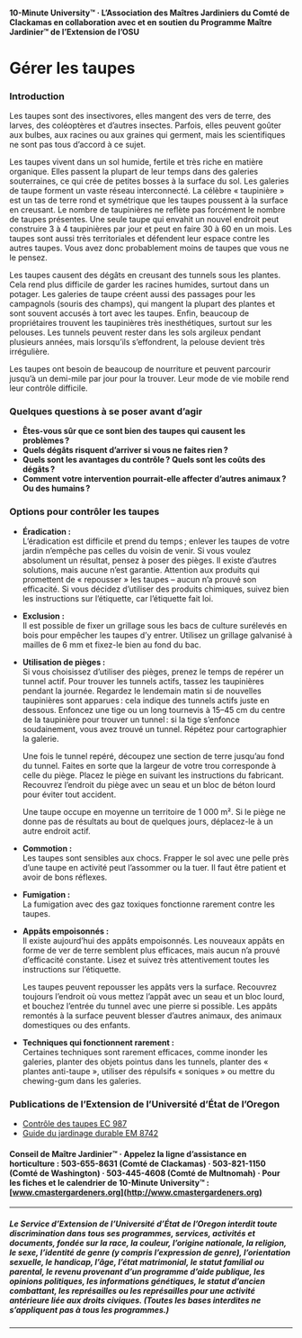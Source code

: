 #### 10-Minute University™ · L’Association des Maîtres Jardiniers du Comté de Clackamas en collaboration avec et en soutien du Programme Maître Jardinier™ de l’Extension de l’OSU

# Gérer les taupes

### Introduction

Les taupes sont des insectivores, elles mangent des vers de terre, des larves, des coléoptères et d’autres insectes. Parfois, elles peuvent goûter aux bulbes, aux racines ou aux graines qui germent, mais les scientifiques ne sont pas tous d’accord à ce sujet.

Les taupes vivent dans un sol humide, fertile et très riche en matière organique. Elles passent la plupart de leur temps dans des galeries souterraines, ce qui crée de petites bosses à la surface du sol. Les galeries de taupe forment un vaste réseau interconnecté. La célèbre « taupinière » est un tas de terre rond et symétrique que les taupes poussent à la surface en creusant. Le nombre de taupinières ne reflète pas forcément le nombre de taupes présentes. Une seule taupe qui envahit un nouvel endroit peut construire 3 à 4 taupinières par jour et peut en faire 30 à 60 en un mois. Les taupes sont aussi très territoriales et défendent leur espace contre les autres taupes. Vous avez donc probablement moins de taupes que vous ne le pensez.

Les taupes causent des dégâts en creusant des tunnels sous les plantes. Cela rend plus difficile de garder les racines humides, surtout dans un potager. Les galeries de taupe créent aussi des passages pour les campagnols (souris des champs), qui mangent la plupart des plantes et sont souvent accusés à tort avec les taupes. Enfin, beaucoup de propriétaires trouvent les taupinières très inesthétiques, surtout sur les pelouses. Les tunnels peuvent rester dans les sols argileux pendant plusieurs années, mais lorsqu’ils s’effondrent, la pelouse devient très irrégulière.

Les taupes ont besoin de beaucoup de nourriture et peuvent parcourir jusqu’à un demi-mile par jour pour la trouver. Leur mode de vie mobile rend leur contrôle difficile.

### Quelques questions à se poser avant d’agir

- **Êtes-vous sûr que ce sont bien des taupes qui causent les problèmes ?**
- **Quels dégâts risquent d’arriver si vous ne faites rien ?**
- **Quels sont les avantages du contrôle ? Quels sont les coûts des dégâts ?**
- **Comment votre intervention pourrait-elle affecter d’autres animaux ? Ou des humains ?**

### Options pour contrôler les taupes

- **Éradication :**  
  L’éradication est difficile et prend du temps ; enlever les taupes de votre jardin n’empêche pas celles du voisin de venir. Si vous voulez absolument un résultat, pensez à poser des pièges. Il existe d’autres solutions, mais aucune n’est garantie. Attention aux produits qui promettent de « repousser » les taupes – aucun n’a prouvé son efficacité. Si vous décidez d’utiliser des produits chimiques, suivez bien les instructions sur l’étiquette, car l’étiquette fait loi.

- **Exclusion :**  
  Il est possible de fixer un grillage sous les bacs de culture surélevés en bois pour empêcher les taupes d’y entrer. Utilisez un grillage galvanisé à mailles de 6 mm et fixez-le bien au fond du bac.

- **Utilisation de pièges :**  
  Si vous choisissez d’utiliser des pièges, prenez le temps de repérer un tunnel actif. Pour trouver les tunnels actifs, tassez les taupinières pendant la journée. Regardez le lendemain matin si de nouvelles taupinières sont apparues : cela indique des tunnels actifs juste en dessous. Enfoncez une tige ou un long tournevis à 15–45 cm du centre de la taupinière pour trouver un tunnel : si la tige s’enfonce soudainement, vous avez trouvé un tunnel. Répétez pour cartographier la galerie.

  Une fois le tunnel repéré, découpez une section de terre jusqu’au fond du tunnel. Faites en sorte que la largeur de votre trou corresponde à celle du piège. Placez le piège en suivant les instructions du fabricant. Recouvrez l’endroit du piège avec un seau et un bloc de béton lourd pour éviter tout accident.

  Une taupe occupe en moyenne un territoire de 1 000 m². Si le piège ne donne pas de résultats au bout de quelques jours, déplacez-le à un autre endroit actif.

- **Commotion :**  
  Les taupes sont sensibles aux chocs. Frapper le sol avec une pelle près d’une taupe en activité peut l’assommer ou la tuer. Il faut être patient et avoir de bons réflexes.

- **Fumigation :**  
  La fumigation avec des gaz toxiques fonctionne rarement contre les taupes.

- **Appâts empoisonnés :**  
  Il existe aujourd’hui des appâts empoisonnés. Les nouveaux appâts en forme de ver de terre semblent plus efficaces, mais aucun n’a prouvé d’efficacité constante. Lisez et suivez très attentivement toutes les instructions sur l’étiquette.

  Les taupes peuvent repousser les appâts vers la surface. Recouvrez toujours l’endroit où vous mettez l’appât avec un seau et un bloc lourd, et bouchez l’entrée du tunnel avec une pierre si possible. Les appâts remontés à la surface peuvent blesser d’autres animaux, des animaux domestiques ou des enfants.

- **Techniques qui fonctionnent rarement :**  
  Certaines techniques sont rarement efficaces, comme inonder les galeries, planter des objets pointus dans les tunnels, planter des « plantes anti-taupe », utiliser des répulsifs « soniques » ou mettre du chewing-gum dans les galeries.

### Publications de l’Extension de l’Université d’État de l’Oregon

- [Contrôle des taupes EC 987](https://catalog.extension.oregonstate.edu)
- [Guide du jardinage durable EM 8742](https://catalog.extension.oregonstate.edu)

#### Conseil de Maître Jardinier™ · Appelez la ligne d’assistance en horticulture : 503-655-8631 (Comté de Clackamas) · 503-821-1150 (Comté de Washington) · 503-445-4608 (Comté de Multnomah) · Pour les fiches et le calendrier de 10-Minute University™ : [www.cmastergardeners.org](http://www.cmastergardeners.org)

---

##### Le Service d’Extension de l’Université d’État de l’Oregon interdit toute discrimination dans tous ses programmes, services, activités et documents, fondée sur la race, la couleur, l’origine nationale, la religion, le sexe, l’identité de genre (y compris l’expression de genre), l’orientation sexuelle, le handicap, l’âge, l’état matrimonial, le statut familial ou parental, le revenu provenant d’un programme d’aide publique, les opinions politiques, les informations génétiques, le statut d’ancien combattant, les représailles ou les représailles pour une activité antérieure liée aux droits civiques. (Toutes les bases interdites ne s’appliquent pas à tous les programmes.)
---